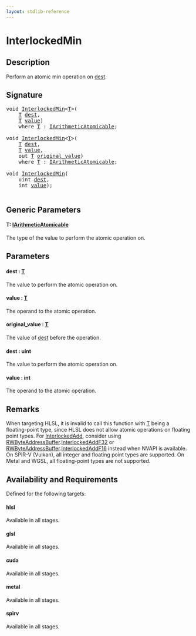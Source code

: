 ```yaml
---
layout: stdlib-reference
---
```


# InterlockedMin

## Description

Perform an atomic min operation on <span class='code'><a href="interlockedmin-0b.html#decl-dest" class="code_param">dest</a></span>.



## Signature 

<pre>
<span class="code_keyword">void</span> <a href="interlockedmin-0b.html">InterlockedMin</a>&lt;<a href="interlockedmin-0b.html#typeparam-T" class="code_type">T</a>&gt;(
    <a href="interlockedmin-0b.html#typeparam-T" class="code_type">T</a> <a href="interlockedmin-0b.html#decl-dest" class="code_param">dest</a>,
    <a href="interlockedmin-0b.html#typeparam-T" class="code_type">T</a> <a href="interlockedmin-0b.html#decl-value" class="code_param">value</a>)
    <span class='code_keyword'>where</span> <a href="interlockedmin-0b.html#typeparam-T" class="code_type">T</a> : <a href="../interfaces/iarithmeticatomicable-01b/index.html" class="code_type">IArithmeticAtomicable</a>;

<span class="code_keyword">void</span> <a href="interlockedmin-0b.html">InterlockedMin</a>&lt;<a href="interlockedmin-0b.html#typeparam-T" class="code_type">T</a>&gt;(
    <a href="interlockedmin-0b.html#typeparam-T" class="code_type">T</a> <a href="interlockedmin-0b.html#decl-dest" class="code_param">dest</a>,
    <a href="interlockedmin-0b.html#typeparam-T" class="code_type">T</a> <a href="interlockedmin-0b.html#decl-value" class="code_param">value</a>,
    <span class="code_keyword">out</span> <a href="interlockedmin-0b.html#typeparam-T" class="code_type">T</a> <a href="interlockedmin-0b.html#decl-original_value" class="code_param">original_value</a>)
    <span class='code_keyword'>where</span> <a href="interlockedmin-0b.html#typeparam-T" class="code_type">T</a> : <a href="../interfaces/iarithmeticatomicable-01b/index.html" class="code_type">IArithmeticAtomicable</a>;

<span class="code_keyword">void</span> <a href="interlockedmin-0b.html">InterlockedMin</a>(
    <span class="code_keyword">uint</span> <a href="interlockedmin-0b.html#decl-dest" class="code_param">dest</a>,
    <span class="code_keyword">int</span> <a href="interlockedmin-0b.html#decl-value" class="code_param">value</a>);

</pre>

## Generic Parameters

####  <a id="typeparam-T"></a>T: [IArithmeticAtomicable](../interfaces/iarithmeticatomicable-01b/index)
The type of the value to perform the atomic operation on.


## Parameters

####  <a id="decl-dest"></a>dest  : [T](interlockedmin-0b#typeparam-T)
The value to perform the atomic operation on.

####  <a id="decl-value"></a>value  : [T](interlockedmin-0b#typeparam-T)
The operand to the atomic operation.

####  <a id="decl-original_value"></a>original\_value  : [T](interlockedmin-0b#typeparam-T)
The value of <span class='code'><a href="interlockedmin-0b.html#decl-dest" class="code_param">dest</a></span> before the operation.

####  <a id="decl-dest"></a>dest  : uint
The value to perform the atomic operation on.

####  <a id="decl-value"></a>value  : int
The operand to the atomic operation.


## Remarks
When targeting HLSL, it is invalid to call this function with <span class='code'><a href="interlockedmin-0b.html#typeparam-T" class="code_type">T</a></span> being a floating-point type, since
HLSL does not allow atomic operations on floating point types. For <span class='code'><a href="interlockedadd-0b.html">InterlockedAdd</a></span>, consider using
<span class='code'><a href="../types/rwbyteaddressbuffer-0126d/index.html" class="code_type">RWByteAddressBuffer</a>.<a href="../types/rwbyteaddressbuffer-0126d/interlockedaddf32-0be.html">InterlockedAddF32</a></span> or <span class='code'><a href="../types/rwbyteaddressbuffer-0126d/index.html" class="code_type">RWByteAddressBuffer</a>.<a href="../types/rwbyteaddressbuffer-0126d/interlockedaddf16-0be.html">InterlockedAddF16</a></span> instead when NVAPI is available.
On SPIR-V (Vulkan), all integer and floating point types are supported.
On Metal and WGSL, all floating-point types are not supported.


## Availability and Requirements

Defined for the following targets:

#### hlsl
Available in all stages.

#### glsl
Available in all stages.

#### cuda
Available in all stages.

#### metal
Available in all stages.

#### spirv
Available in all stages.



